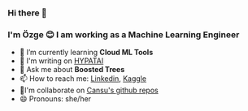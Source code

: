 ### Hi there 👋

### I'm Özge 😊 I am working as a Machine Learning Engineer

- 🌱 I’m currently learning **Cloud ML Tools**
- 📝 I'm writing on [HYPATAI](https://medium.com/hypatai)
- 💬 Ask me about **Boosted Trees**
- 📫 How to reach me: [Linkedin](https://www.linkedin.com/in/%C3%B6zge-ers%C3%B6yleyen/), [Kaggle](https://www.kaggle.com/ozgeersoyleyen)
- 👯‍I'm collaborate on [Cansu's github repos](https://github.com/cansuergun)
- 😄 Pronouns: she/her



